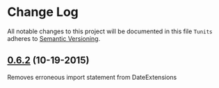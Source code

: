 # Change Log
All notable changes to this project will be documented in this file
`Tunits` adheres to [Semantic Versioning](http://semver.org/).

## [0.6.2](https://github.com/spitzgoby/Tunits/releases/tag/0.6.2) (10-19-2015)
Removes erroneous import statement from DateExtensions 
